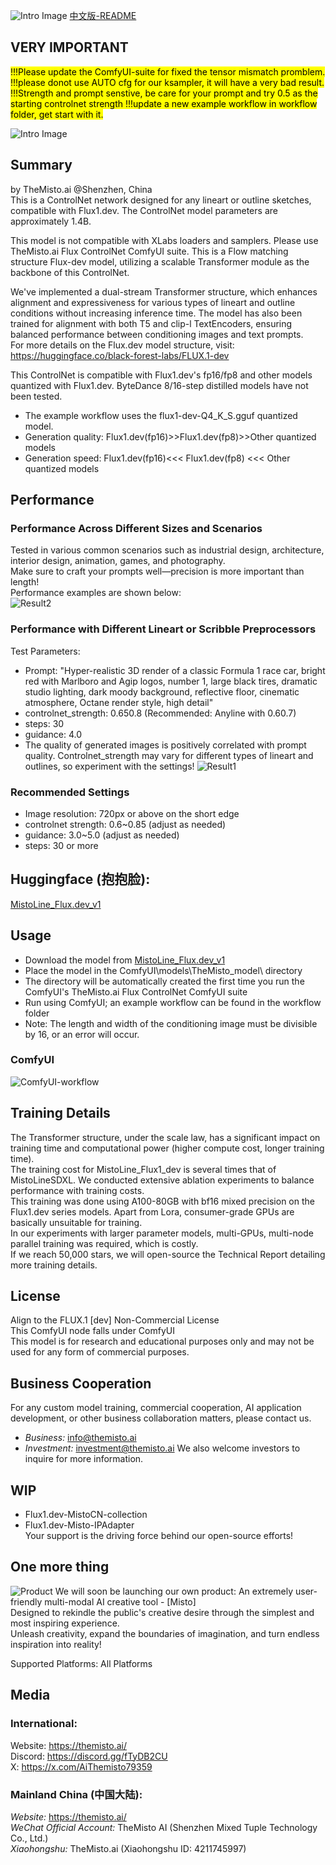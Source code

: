 ![Intro Image](assets/open_source.png)
[中文版-README](README_CN.md)
## VERY IMPORTANT
<mark>!!!Please update the ComfyUI-suite for fixed the tensor mismatch promblem.  
!!!please donot use AUTO cfg for our ksampler, it will have a very bad result.   
!!!Strength and prompt senstive, be care for your prompt and try 0.5 as the starting controlnet strength
!!!update a new example workflow in workflow folder, get start with it.<mark>  

![Intro Image](assets/example1.jpg)

## Summary
by TheMisto.ai @Shenzhen, China  
This is a ControlNet network designed for any lineart or outline sketches, compatible with Flux1.dev. The ControlNet model parameters are approximately 1.4B.  

This model is not compatible with XLabs loaders and samplers. Please use TheMisto.ai Flux ControlNet ComfyUI suite.
This is a Flow matching structure Flux-dev model, utilizing a scalable Transformer module as the backbone of this ControlNet.  

We've implemented a dual-stream Transformer structure, which enhances alignment and expressiveness for various types of lineart and outline conditions without increasing inference time. The model has also been trained for alignment with both T5 and clip-l TextEncoders, ensuring balanced performance between conditioning images and text prompts.   
For more details on the Flux.dev model structure, visit: https://huggingface.co/black-forest-labs/FLUX.1-dev  

This ControlNet is compatible with Flux1.dev's fp16/fp8 and other models quantized with Flux1.dev. ByteDance 8/16-step distilled models have not been tested.  
- The example workflow uses the flux1-dev-Q4_K_S.gguf quantized model.  
- Generation quality: Flux1.dev(fp16)>>Flux1.dev(fp8)>>Other quantized models
- Generation speed: Flux1.dev(fp16)<<< Flux1.dev(fp8) <<< Other quantized models

## Performance
### Performance Across Different Sizes and Scenarios
Tested in various common scenarios such as industrial design, architecture, interior design, animation, games, and photography.  
Make sure to craft your prompts well—precision is more important than length!  
Performance examples are shown below:  
![Result2](assets/result2.jpg)  

### Performance with Different Lineart or Scribble Preprocessors
Test Parameters:  
- Prompt: "Hyper-realistic 3D render of a classic Formula 1 race car, bright red with Marlboro and Agip logos, number 1, large black tires, dramatic studio lighting, dark moody background, reflective floor, cinematic atmosphere, Octane render style, high detail"
- controlnet_strength: 0.650.8 (Recommended: Anyline with 0.60.7)
- steps: 30
- guidance: 4.0
- The quality of generated images is positively correlated with prompt quality. Controlnet_strength may vary for different types of lineart and outlines, so experiment with the settings!
![Result1](assets/result1.jpg) 

### Recommended Settings
- Image resolution: 720px or above on the short edge
- controlnet strength: 0.6~0.85 (adjust as needed)
- guidance: 3.0~5.0 (adjust as needed)
- steps: 30 or more

## Huggingface (抱抱脸):
[MistoLine_Flux.dev_v1](https://huggingface.co/TheMistoAI/MistoLine_Flux.dev)

## Usage
- Download the model from [MistoLine_Flux.dev_v1](https://huggingface.co/TheMistoAI/MistoLine_Flux.dev)
- Place the model in the ComfyUI\models\TheMisto_model\ directory
- The directory will be automatically created the first time you run the ComfyUI's TheMisto.ai Flux ControlNet ComfyUI suite
- Run using ComfyUI; an example workflow can be found in the workflow folder
- Note: The length and width of the conditioning image must be divisible by 16, or an error will occur.
### ComfyUI
![ComfyUI-workflow](assets/comfyui.png) 

## Training Details
The Transformer structure, under the scale law, has a significant impact on training time and computational power (higher compute cost, longer training time).   
The training cost for MistoLine_Flux1_dev is several times that of MistoLineSDXL.
We conducted extensive ablation experiments to balance performance with training costs.  
This training was done using A100-80GB with bf16 mixed precision on the Flux1.dev series models. Apart from Lora, consumer-grade GPUs are basically unsuitable for training.  
In our experiments with larger parameter models, multi-GPUs, multi-node parallel training was required, which is costly.  
If we reach 50,000 stars, we will open-source the Technical Report detailing more training details.

## License
Align to the FLUX.1 [dev] Non-Commercial License  
This ComfyUI node falls under ComfyUI  
This model is for research and educational purposes only and may not be used for any form of commercial purposes.  

## Business Cooperation
For any custom model training, commercial cooperation, AI application development, or other business collaboration matters, please contact us.  

- *Business:* info@themisto.ai
- *Investment:* investment@themisto.ai
We also welcome investors to inquire for more information.  

## WIP
- Flux1.dev-MistoCN-collection
- Flux1.dev-Misto-IPAdapter  
Your support is the driving force behind our open-source efforts!  

## One more thing
![Product](assets/misto.png) 
We will soon be launching our own product: An extremely user-friendly multi-modal AI creative tool - [Misto]   
Designed to rekindle the public's creative desire through the simplest and most inspiring experience.  
Unleash creativity, expand the boundaries of imagination, and turn endless inspiration into reality!  

Supported Platforms: All Platforms

## Media
### International:
Website: https://themisto.ai/  
Discord: https://discord.gg/fTyDB2CU  
X: https://x.com/AiThemisto79359  

### Mainland China (中国大陆):
*Website:* https://themisto.ai/  
*WeChat Official Account:* TheMisto AI (Shenzhen Mixed Tuple Technology Co., Ltd.)  
*Xiaohongshu:* TheMisto.ai (Xiaohongshu ID: 4211745997)  
